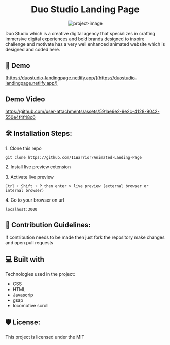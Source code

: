 <h1 align="center" id="title">Duo Studio Landing Page</h1>

<p align="center"><img src="https://socialify.git.ci/11Warrior/Animated-Landing-Page/image?language=1&amp;name=1&amp;owner=1&amp;theme=Dark" alt="project-image"></p>

<p id="description">Duo Studio which is a creative digital agency that specializes in crafting immersive digital experiences and bold brands designed to inspire challenge and motivate has a very well enhanced animated website which is designed and coded here.</p>

<h2>🚀 Demo</h2>

[https://duostudio-landingpage.netlify.app/](https://duostudio-landingpage.netlify.app/)

<h2>Demo Video</h2>

https://github.com/user-attachments/assets/591ae6e2-9e2c-4128-9042-550e4f4f48c6



<h2>🛠️ Installation Steps:</h2>

<p>1. Clone this repo</p>

```
git clone https://github.com/11Warrior/Animated-Landing-Page
```

<p>2. Install live preview extension</p>

<p>3. Activate live preview</p>

```
Ctrl + Shift + P then enter > live preview (external browser or internal browser)
```

<p>4. Go to your browser on url</p>

```
localhost:3000
```

<h2>🍰 Contribution Guidelines:</h2>

If contribution needs to be made then just fork the repository make changes and open pull requests

  
  
<h2>💻 Built with</h2>

Technologies used in the project:

*   CSS
*   HTML
*   Javascrip
*   gsap
*   locomotive scroll

<h2>🛡️ License:</h2>

This project is licensed under the MIT
